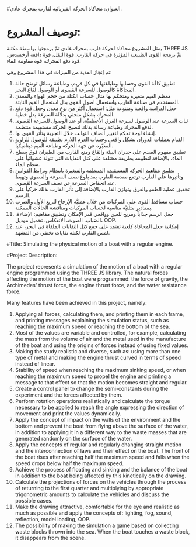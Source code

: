 #العنوان: محاكاة الحركة الفيزيائية لقارب بمحرك عادي.

# توصيف المشروع: 

يمثل المشروع محاكاة لحركة قارب بمحرك عادي تمَّ برمجتها بواسطة مكتبة THREE JS تمَّ برمجة القوى الطبيعية المؤثرة في حركة القارب: قوة الثقل، قوة دافعة أرخميدس، قوة دفع المحرك، قوة مقاومة الماء.

تم إنجاز العديد من الميزات في هذا المشروع وهي:

01. تطبيق كافَّة القوى وحسابها وطباعتها في كل فريم، وطباعة رسائل توضح حالة المحاكاة كالوصول للسرعة القصوى أو الوصول لقاع البحر.
02. معظم القيم متغيرة ومتحكم بها مثال حساب الكتلة من حجم الهواء والمعدن المستخدم في صناعة القارب واستعمال اصول القوى بدل استعمال القيم الثابتة.
03. جعل الدراسة واقعية ومتنوعة مثل: استعمال أكثر من نوع معدن وجعل قوة دفع المحرك بشكل منحني بدلالة السرعة بدل خطية.
04. ثبات السرعة عند الوصول لسرعة الغرق الأعظميَّة، أو عند الوصول للسرعة القصوى لدفع المحرك وطباعة رسالة بذلك لتصبح الحركة مستقيمة منتظمة. 
05. إنشاء لوحة تحكم لتغيير أنصاف الثوابت خلال التجربة وتأثر القوى بها.
06. القيام بعمليات الدوران بشكل واقعي وحساب العزم اللازم تطبيقه للوصول للزاوية المعبّرة عن جهة الحركة وطباعة القيم ديناميكياً.
07. تطبيق مفهوم الصدم على جدران البيئة والقاع ومنع القارب من الطيران فوق سطح الماء، بالإضافة لتطبيقه بطريقة مختلفة على كتل النفايات التي تتولد عشوائياً على سطح الماء.
08. تطبيق مفاهيم الحركة المستقيمة المنتظمة والمتغيرة بانتظام وترابط القوانين وتأثيرها على القارب ترتفع مقدمة القارب بعد بلوغ نصف السرعة والقصوى وتهبط عند انخفاض السرعة عن نصف السرعة القصوى.
09. تحقيق عملية الطفو والغرق وتوازن القارب بالإضافة إلى تأثر القارب بذلك حركياً على الرسم.
10. حساب مساقط القوى على المركبات من خلال عمليَّة الإرجاع للربع الأول والضرب بمقادير مثلثيَّة مناسبة لحساب المركبات ومناقشة الحالات الممكنة.
11. جعل الرسم جذاباً ومريح للعين وواقعي قدر الإمكان وتطبيق مفاهيم: الإضاءة، الضباب، الصوت، الانعكاس، تحميل موديل، OOP.
12. إمكانية جعل المحاكاة كلعبة تعتمد على جمع كتل النفايات الملقاة في البحر، عند لمس القارب لكتلة نفايات تختفي من المشهد.


#Title: Simulating the physical motion of a boat with a regular engine.

#Project Description:

The project represents a simulation of the motion of a boat with a regular engine programmed using the THREE JS library. The natural forces affecting the motion of the boat were programmed: the force of gravity, the Archimedes' thrust force, the engine thrust force, and the water resistance force.

Many features have been achieved in this project, namely:

01. Applying all forces, calculating them, and printing them in each frame, and printing messages explaining the simulation status, such as reaching the maximum speed or reaching the bottom of the sea.
02. Most of the values ​​are variable and controlled, for example, calculating the mass from the volume of air and the metal used in the manufacture of the boat and using the origins of forces instead of using fixed values.
03. Making the study realistic and diverse, such as: using more than one type of metal and making the engine thrust curved in terms of speed instead of linear.
04. Stability of speed when reaching the maximum sinking speed, or when reaching the maximum speed to propel the engine and printing a message to that effect so that the motion becomes straight and regular.
05. Create a control panel to change the semi-constants during the experiment and the forces affected by them.
06. Perform rotation operations realistically and calculate the torque necessary to be applied to reach the angle expressing the direction of movement and print the values ​​dynamically.
07. Apply the concept of impact on the walls of the environment and the bottom and prevent the boat from flying above the surface of the water, in addition to applying it in a different way to the waste masses that are generated randomly on the surface of the water.
08. Apply the concepts of regular and regularly changing straight motion and the interconnection of laws and their effect on the boat. The front of the boat rises after reaching half the maximum speed and falls when the speed drops below half the maximum speed.
09. Achieve the process of floating and sinking and the balance of the boat in addition to the boat being affected by this kinetically on the drawing.
10. Calculate the projections of forces on the vehicles through the process of returning to the first quarter and multiplying by appropriate trigonometric amounts to calculate the vehicles and discuss the possible cases.
11. Make the drawing attractive, comfortable for the eye and realistic as much as possible and apply the concepts of: lighting, fog, sound, reflection, model loading, OOP.
12. The possibility of making the simulation a game based on collecting waste blocks thrown into the sea. When the boat touches a waste block, it disappears from the scene.
